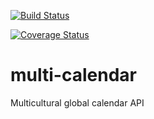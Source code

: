 [![Build Status](https://travis-ci.org/nscarlson/multi-calendar.svg?branch=master)](https://travis-ci.org/nscarlson/multi-calendar)

[![Coverage Status](https://coveralls.io/repos/github/nscarlson/multi-calendar/badge.svg?branch=master)](https://coveralls.io/github/nscarlson/multi-calendar?branch=master)

# multi-calendar
Multicultural global calendar API
